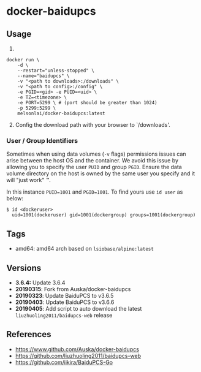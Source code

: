 # docker-baidupcs

## Usage

1. 
```
docker run \
    -d \
    --restart="unless-stopped" \
    --name="baidupcs" \
    -v "<path to downloads>:/downloads" \
    -v "<path to config>:/config" \
    -e PGID=<gid> -e PUID=<uid> \
    -e TZ=<timezone> \
    -e PORT=5299 \ # (port should be greater than 1024)
    -p 5299:5299 \
    melsonlai/docker-baidupcs:latest
```
2. Config the download path with your browser to `/downloads'. 


### User / Group Identifiers

Sometimes when using data volumes (`-v` flags) permissions issues can arise between the host OS and the container. We avoid this issue by allowing you to specify the user `PUID` and group `PGID`. Ensure the data volume directory on the host is owned by the same user you specify and it will "just work" ™.

In this instance `PUID=1001` and `PGID=1001`. To find yours use `id user` as below:

```
$ id <dockeruser>
  uid=1001(dockeruser) gid=1001(dockergroup) groups=1001(dockergroup)
```

## Tags

+ amd64: amd64 arch based on `lsiobase/alpine:latest`

## Versions

+ **3.6.4:** Update 3.6.4
+ **20190315**: Fork from Auska/docker-baidupcs
+ **20190323**: Update BaiduPCS to v3.6.5
+ **20190403**: Update BaiduPCS to v3.6.6
+ **20190405**: Add script to auto download the latest `liuzhuoling2011/baidupcs-web` release

## References

+ https://www.github.com/Auska/docker-baidupcs
+ https://github.com/liuzhuoling2011/baidupcs-web
+ https://github.com/iikira/BaiduPCS-Go
